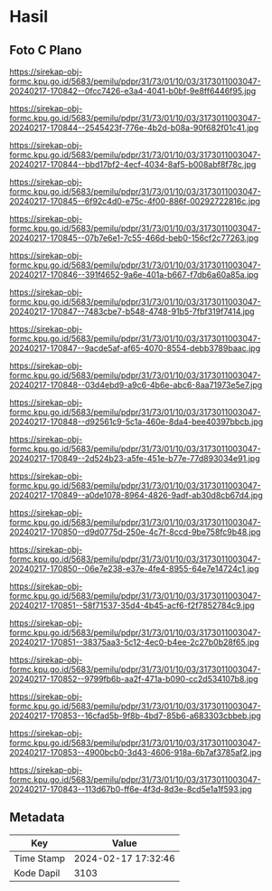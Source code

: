 # Hasil

## Foto C Plano

https://sirekap-obj-formc.kpu.go.id/5683/pemilu/pdpr/31/73/01/10/03/3173011003047-20240217-170842--0fcc7426-e3a4-4041-b0bf-9e8ff6446f95.jpg

https://sirekap-obj-formc.kpu.go.id/5683/pemilu/pdpr/31/73/01/10/03/3173011003047-20240217-170844--2545423f-776e-4b2d-b08a-90f682f01c41.jpg

https://sirekap-obj-formc.kpu.go.id/5683/pemilu/pdpr/31/73/01/10/03/3173011003047-20240217-170844--bbd17bf2-4ecf-4034-8af5-b008abf8f78c.jpg

https://sirekap-obj-formc.kpu.go.id/5683/pemilu/pdpr/31/73/01/10/03/3173011003047-20240217-170845--6f92c4d0-e75c-4f00-886f-00292722816c.jpg

https://sirekap-obj-formc.kpu.go.id/5683/pemilu/pdpr/31/73/01/10/03/3173011003047-20240217-170845--07b7e6e1-7c55-466d-beb0-156cf2c77263.jpg

https://sirekap-obj-formc.kpu.go.id/5683/pemilu/pdpr/31/73/01/10/03/3173011003047-20240217-170846--391f4652-9a6e-401a-b667-f7db6a60a85a.jpg

https://sirekap-obj-formc.kpu.go.id/5683/pemilu/pdpr/31/73/01/10/03/3173011003047-20240217-170847--7483cbe7-b548-4748-91b5-7fbf319f7414.jpg

https://sirekap-obj-formc.kpu.go.id/5683/pemilu/pdpr/31/73/01/10/03/3173011003047-20240217-170847--9acde5af-af65-4070-8554-debb3789baac.jpg

https://sirekap-obj-formc.kpu.go.id/5683/pemilu/pdpr/31/73/01/10/03/3173011003047-20240217-170848--03d4ebd9-a9c6-4b6e-abc6-8aa71973e5e7.jpg

https://sirekap-obj-formc.kpu.go.id/5683/pemilu/pdpr/31/73/01/10/03/3173011003047-20240217-170848--d92561c9-5c1a-460e-8da4-bee40397bbcb.jpg

https://sirekap-obj-formc.kpu.go.id/5683/pemilu/pdpr/31/73/01/10/03/3173011003047-20240217-170849--2d524b23-a5fe-451e-b77e-77d893034e91.jpg

https://sirekap-obj-formc.kpu.go.id/5683/pemilu/pdpr/31/73/01/10/03/3173011003047-20240217-170849--a0de1078-8964-4826-9adf-ab30d8cb67d4.jpg

https://sirekap-obj-formc.kpu.go.id/5683/pemilu/pdpr/31/73/01/10/03/3173011003047-20240217-170850--d9d0775d-250e-4c7f-8ccd-9be758fc9b48.jpg

https://sirekap-obj-formc.kpu.go.id/5683/pemilu/pdpr/31/73/01/10/03/3173011003047-20240217-170850--06e7e238-e37e-4fe4-8955-64e7e14724c1.jpg

https://sirekap-obj-formc.kpu.go.id/5683/pemilu/pdpr/31/73/01/10/03/3173011003047-20240217-170851--58f71537-35d4-4b45-acf6-f2f7852784c9.jpg

https://sirekap-obj-formc.kpu.go.id/5683/pemilu/pdpr/31/73/01/10/03/3173011003047-20240217-170851--38375aa3-5c12-4ec0-b4ee-2c27b0b28f65.jpg

https://sirekap-obj-formc.kpu.go.id/5683/pemilu/pdpr/31/73/01/10/03/3173011003047-20240217-170852--9799fb6b-aa2f-471a-b090-cc2d534107b8.jpg

https://sirekap-obj-formc.kpu.go.id/5683/pemilu/pdpr/31/73/01/10/03/3173011003047-20240217-170853--16cfad5b-9f8b-4bd7-85b6-a683303cbbeb.jpg

https://sirekap-obj-formc.kpu.go.id/5683/pemilu/pdpr/31/73/01/10/03/3173011003047-20240217-170853--4900bcb0-3d43-4606-918a-6b7af3785af2.jpg

https://sirekap-obj-formc.kpu.go.id/5683/pemilu/pdpr/31/73/01/10/03/3173011003047-20240217-170843--113d67b0-ff6e-4f3d-8d3e-8cd5e1a1f593.jpg


## Metadata

| Key        | Value               |
| ---------- | ------------------- |
| Time Stamp | 2024-02-17 17:32:46 |
| Kode Dapil | 3103                |



